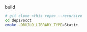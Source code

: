 build
```bash
# git clone <this repo> --recursive
cd deps/occt
cmake -DBUILD_LIBRARY_TYPE=Static
```
